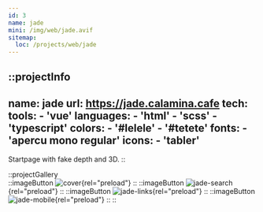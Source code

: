 ```yaml
---
id: 3
name: jade
mini: /img/web/jade.avif
sitemap:
  loc: /projects/web/jade
---
```


::projectInfo
---
name: jade
url: https://jade.calamina.cafe
tech: 
    tools:
      - 'vue'
    languages:
      - 'html'
      - 'scss'
      - 'typescript'
    colors:
      - '#lelele'
      - '#tetete'
    fonts:
      - 'apercu mono regular'
    icons:
      - 'tabler'
---
Startpage with fake depth and 3D.
::

::projectGallery  
  ::imageButton
    ![cover](/img/web/jade.avif){rel="preload"}
  ::
  ::imageButton
    ![jade-search](/img/web/jade/jade-search.avif){rel="preload"}
  ::
  ::imageButton
    ![jade-links](/img/web/jade/jade-links.avif){rel="preload"}
  :: 
  ::imageButton
    ![jade-mobile](/img/web/jade/jade-mobile.avif){rel="preload"}
  :: 
::

<!-- ::projectFeatures
"Random catchphrase generator",
"Animated layers mimicking 3D",
"Instant results on different search engines"
:: -->